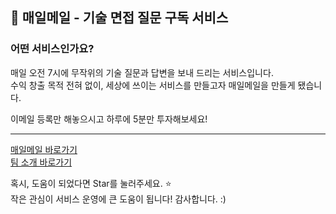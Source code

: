 ## 📮 매일메일 - 기술 면접 질문 구독 서비스

### 어떤 서비스인가요?

매일 오전 7시에 무작위의 기술 질문과 답변을 보내 드리는 서비스입니다.  
수익 창출 목적 전혀 없이, 세상에 쓰이는 서비스를 만들고자 매일메일을 만들게 됐습니다.

이메일 등록만 해놓으시고 하루에 5분만 투자해보세요!

-----------

[매일메일 바로가기](https://www.maeil-mail.kr?utm_source=github_main)    
[팀 소개 바로가기](https://sable-jitterbug-221.notion.site/12ef81eba36580b98e33e14e22dcb24d)

혹시, 도움이 되었다면 Star를 눌러주세요. ⭐️  
작은 관심이 서비스 운영에 큰 도움이 됩니다! 감사합니다. :)
